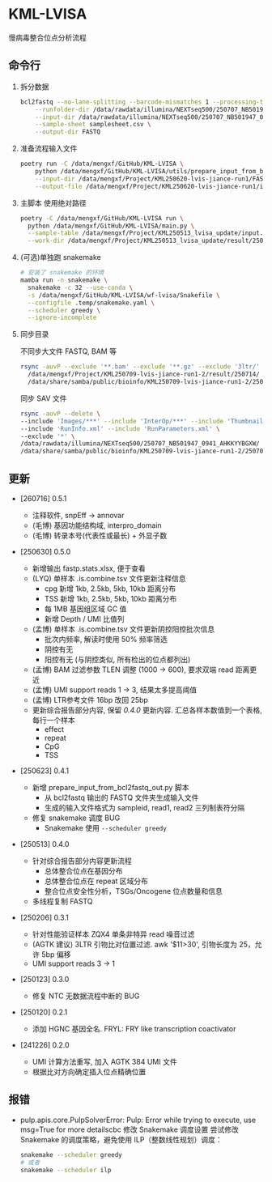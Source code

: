 # KML-LVISA

慢病毒整合位点分析流程

## 命令行

1. 拆分数据

    ```bash
    bcl2fastq --no-lane-splitting --barcode-mismatches 1 --processing-threads 32 \
        --runfolder-dir /data/rawdata/illumina/NEXTseq500/250707_NB501947_0941_AHKKYYBGXW \
        --input-dir /data/rawdata/illumina/NEXTseq500/250707_NB501947_0941_AHKKYYBGXW/Data/Intensities/BaseCalls \
        --sample-sheet samplesheet.csv \
        --output-dir FASTQ
    ```

2. 准备流程输入文件

    ```bash
    poetry run -C /data/mengxf/GitHub/KML-LVISA \
        python /data/mengxf/GitHub/KML-LVISA/utils/prepare_input_from_bcl2fastq_out.py \
        --input-dir /data/mengxf/Project/KML250620-lvis-jiance-run1/FASTQ \
        --output-file /data/mengxf/Project/KML250620-lvis-jiance-run1/input.tsv
    ```

3. 主脚本
  使用绝对路径

    ```bash
    poetry -C /data/mengxf/GitHub/KML-LVISA run \
      python /data/mengxf/GitHub/KML-LVISA/main.py \
      --sample-table /data/mengxf/Project/KML250513_lvisa_update/input.tsv \
      --work-dir /data/mengxf/Project/KML250513_lvisa_update/result/250514
    ```

4. (可选)单独跑 snakemake

    ```bash
    # 安装了 snakemake 的环境
    mamba run -n snakemake \
      snakemake -c 32 --use-conda \
      -s /data/mengxf/GitHub/KML-LVISA/wf-lvisa/Snakefile \
      --configfile .temp/snakemake.yaml \
      --scheduler greedy \
      --ignore-incomplete
    ```

5. 同步目录

    不同步大文件 FASTQ, BAM 等

    ```bash
    rsync -auvP --exclude '**.bam' --exclude '**.gz' --exclude '3ltr/' \
      /data/mengxf/Project/KML250709-lvis-jiance-run1-2/result/250714/ \
      /data/share/samba/public/bioinfo/KML250709-lvis-jiance-run1-2/250722/
    ```

    同步 SAV 文件

    ```bash
    rsync -auvP --delete \
    --include 'Images/***' --include 'InterOp/***' --include 'Thumbnail_Images/***' \
    --include 'RunInfo.xml' --include 'RunParameters.xml' \
    --exclude '*' \
    /data/rawdata/illumina/NEXTseq500/250707_NB501947_0941_AHKKYYBGXW/ \
    /data/share/samba/public/bioinfo/KML250709-lvis-jiance-run1-2/250707_NB501947_0941_AHKKYYBGXW/
    ```

## 更新

- [260716] 0.5.1
  - 注释软件, snpEff -> annovar
  - (毛博) 基因功能结构域, interpro_domain
  - (毛博) 转录本号(代表性或最长) + 外显子数

- [250630] 0.5.0
  - 新增输出 fastp.stats.xlsx, 便于查看
  - (LYQ) 单样本 .is.combine.tsv 文件更新注释信息
    - cpg 新增 1kb, 2.5kb, 5kb, 10kb 距离分布
    - TSS 新增 1kb, 2.5kb, 5kb, 10kb 距离分布
    - 每 1MB 基因组区域 GC 值
    - 新增 Depth / UMI 比值列
  - (孟博) 单样本 .is.combine.tsv 文件更新阴控阳控批次信息
    - 批次内频率, 解读时使用 50% 频率筛选
    - 阴控有无
    - 阳控有无 (与阴控类似, 所有检出的位点都列出)
  - (孟博) BAM 过滤参数 TLEN 调整 (1000 -> 600), 要求双端 read 距离更近
  - (孟博) UMI support reads 1 -> 3, 结果太多提高阈值
  - (孟博) LTR参考文件 16bp 改回 25bp
  - 更新综合报告部分内容, 保留 *0.4.0* 更新内容. 汇总各样本数值到一个表格, 每行一个样本
    - effect
    - repeat
    - CpG
    - TSS

- [250623] 0.4.1
  - 新增 prepare_input_from_bcl2fastq_out.py 脚本
    - 从 bcl2fastq 输出的 FASTQ 文件夹生成输入文件
    - 生成的输入文件格式为 sampleid, read1, read2 三列制表符分隔
  - 修复 snakemake 调度 BUG
    - Snakemake 使用 `--scheduler greedy`

- [250513] 0.4.0
  - 针对综合报告部分内容更新流程
    - 总体整合位点在基因分布
    - 总体整合位点在 repeat 区域分布
    - 整合位点安全性分析，TSGs/Oncogene 位点数量和信息
  - 多线程复制 FASTQ

- [250206] 0.3.1
  - 针对性能验证样本 ZQX4 单条非特异 read 噪音过滤
  - (AGTK 建议) 3LTR 引物比对位置过滤. awk '$11>30', 引物长度为 25，允许 5bp 偏移
  - UMI support reads 3 -> 1

- [250123] 0.3.0
  - 修复 NTC 无数据流程中断的 BUG

- [250120] 0.2.1
  - 添加 HGNC 基因全名. FRYL: FRY like transcription coactivator

- [241226] 0.2.0
  - UMI 计算方法重写, 加入 AGTK 384 UMI 文件
  - 根据比对方向确定插入位点精确位置

## 报错

- pulp.apis.core.PulpSolverError: Pulp: Error while trying to execute, use msg=True for more detailscbc
    修改 Snakemake 调度设置
    尝试修改 Snakemake 的调度策略，避免使用 ILP（整数线性规划）调度：

    ```bash
    snakemake --scheduler greedy
    # 或者
    snakemake --scheduler ilp
    ```
